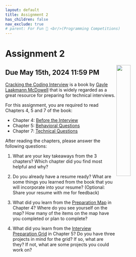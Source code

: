 ```yaml
---
layout: default
title: Assignment 2
has_children: false
nav_exclude: true
# parent: For Fun 🤪 <br/>(Programming Competitions)
---
```


# Assignment 2

<img src="https://i.ibb.co/QvGxRJw/61m-Iq2i-JUXL-AC-UF1000-1000-QL80.jpg" align="right" width="30%">

## Due May 15th, 2024 11:59 PM

[Cracking the Coding Interview](https://www.crackingthecodinginterview.com/) is a book by [Gayle Laakmann McDowell](https://en.wikipedia.org/wiki/Gayle_Laakmann_McDowell) that is widely regarded as a great resource for preparing for technical interviews. 

For this assignment, you are required to read Chapters 4, 5 and 7 of the book: 

* Chapter 4: [Before the Interview](Chapter4.pdf)
* Chapter 5: [Behavioral Questions](Chapter5.pdf)
* Chapter 7: [Technical Questions](Chapter7.pdf)
 
After reading the chapters, please answer the following questions:

1. What are your key takeaways from the 3 chapters? Which chapter did you find most helpful and why?

2. Do you already have a resume ready? What are some things you learned from the book that you will incorporate into your resume? (Optional: Share your resume with me for feedback)

3. What did you learn from the <u>Preparation Map</u> in Chapter 4? Where do you see yourself on the map? How many of the items on the map have you completed or plan to complete?

4. What did you learn from the <u>Interview Preparation Grid</u> in Chapter 5? Do you have three projects in mind for the grid? If so, what are they? If not, what are some projects you could work on?